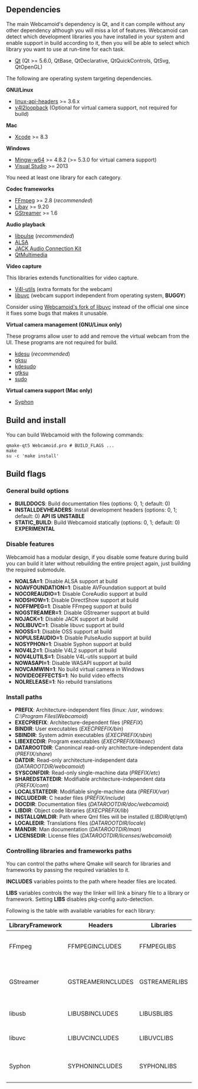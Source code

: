 ## Dependencies ##

The main Webcamoid's dependency is Qt, and it can compile without any other dependency although you will miss a lot of features. Webcamoid can detect which development libraries you have installed in your system and enable support in build according to it, then you will be able to select which library you want to use at run-time for each task.

* [Qt](https://qt-project.org/) (Qt >= 5.6.0, QtBase, QtDeclarative, QtQuickControls, QtSvg, QtOpenGL)

The following are operating system targeting dependencies.

**GNU/Linux**

* [linux-api-headers](http://www.gnu.org/software/libc) >= 3.6.x
* [v4l2loopback](https://github.com/umlaeute/v4l2loopback) (Optional for virtual camera support, not required for build)

**Mac**

* [Xcode](https://developer.apple.com/xcode/) >= 8.3

**Windows**

* [Mingw-w64](http://mingw-w64.org/doku.php) >= 4.8.2 (>= 5.3.0 for virtual camera support)
* [Visual Studio](https://www.visualstudio.com/) >= 2013

You need at least one library for each category.

**Codec frameworks**

* [FFmpeg](http://ffmpeg.org/) >= 2.8 (*recommended*)
* [Libav](https://libav.org/) >= 9.20
* [GStreamer](http://gstreamer.freedesktop.org/) >= 1.6

**Audio playback**

* [libpulse](http://www.freedesktop.org/wiki/Software/PulseAudio) (*recommended*)
* [ALSA](http://www.alsa-project.org/main/index.php/Main_Page)
* [JACK Audio Connection Kit](http://www.jackaudio.org/)
* [QtMultimedia](http://doc.qt.io/qt-5/qtmultimedia-index.html)

**Video capture**

This libraries extends functionalities for video capture.

* [V4l-utils](https://www.linuxtv.org/wiki/index.php/V4l-utils) (extra formats for the webcam)
* [libuvc](https://github.com/ktossell/libuvc) (webcam support independent from operating system, **BUGGY**)

Consider using [Webcamoid's fork of libuvc](https://github.com/webcamoid/libuvc) instead of the official one since it fixes some bugs that makes it unusable.

**Virtual camera management (GNU/Linux only)**

These programs allow user to add and remove the virtual webcam from the UI. These programs are not required for build.

* [kdesu](https://www.kde.org/workspaces/plasmadesktop/) (*recommended*)
* [gksu](http://www.nongnu.org/gksu/index.html)
* [kdesudo](https://launchpad.net/kdesudo)
* [gtksu](https://github.com/KeithDHedger/GtkSu)
* [sudo](https://www.sudo.ws/sudo/)

**Virtual camera support (Mac only)**

* [Syphon](http://syphon.v002.info/)

## Build and install ##

You can build Webcamoid with the following commands:

    qmake-qt5 Webcamoid.pro # BUILD_FLAGS ...
    make
    su -c 'make install'

## Build flags ##

### General build options ###

- **BUILDDOCS**: Build documentation files (options: 0, 1; default: 0)
- **INSTALLDEVHEADERS**: Install development headers (options: 0, 1; default: 0) **API IS UNSTABLE**
- **STATIC_BUILD**: Build Webcamoid statically (options: 0, 1; default: 0) **EXPERIMENTAL**

### Disable features ###

Webcamoid has a modular design, if you disable some feature during build you can build it later without rebuilding the entire project again, just building the required submodule.

- **NOALSA=1**: Disable ALSA support at build
- **NOAVFOUNDATION=1**: Disable AVFoundation support at build
- **NOCOREAUDIO=1**: Disable CoreAudio support at build
- **NODSHOW=1**: Disable DirectShow support at build
- **NOFFMPEG=1**: Disable FFmpeg support at build
- **NOGSTREAMER=1**: Disable GStreamer support at build
- **NOJACK=1**: Disable JACK support at build
- **NOLIBUVC=1**: Disable libuvc support at build
- **NOOSS=1**: Disable OSS support at build
- **NOPULSEAUDIO=1**: Disable PulseAudio support at build
- **NOSYPHON=1**: Disable Syphon support at build
- **NOV4L2=1**: Disable V4L2 support at build
- **NOV4LUTILS=1**: Disable V4L-utils support at build
- **NOWASAPI=1**: Disable WASAPI support at build
- **NOVCAMWIN=1**: No build virtual camera in Windows
- **NOVIDEOEFFECTS=1**: No build video effects
- **NOLRELEASE=1**: No rebuild translations

### Install paths ###

- **PREFIX**: Architecture-independent files (linux: */usr*, windows: *C:\\Program Files\Webcamoid*)
- **EXECPREFIX**: Architecture-dependent files (*PREFIX*)
- **BINDIR**: User executables (*EXECPREFIX/bin*)
- **SBINDIR**: System admin executables (*EXECPREFIX/sbin*)
- **LIBEXECDIR**: Program executables (*EXECPREFIX/libexec*)
- **DATAROOTDIR**: Canonincal read-only architecture-independent data (*PREFIX/share*)
- **DATDIR**: Read-only architecture-independent data (*DATAROOTDIR/webcamoid*)
- **SYSCONFDIR**: Read-only single-machine data (*PREFIX/etc*)
- **SHAREDSTATEDIR**: Modifiable architecture-independent data (*PREFIX/com*)
- **LOCALSTATEDIR**: Modifiable single-machine data (*PREFIX/var*)
- **INCLUDEDIR**: C header files (*PREFIX/include*)
- **DOCDIR**: Documentation files (*DATAROOTDIR/doc/webcamoid*)
- **LIBDIR**: Object code libraries (*EXECPREFIX/lib*)
- **INSTALLQMLDIR**: Path where Qml files will be installed (*LIBDIR/qt/qml*)
- **LOCALEDIR**: Translations files (*DATAROOTDIR/locale*)
- **MANDIR**: Man documentation (*DATAROOTDIR/man*)
- **LICENSEDIR**: License files (*DATAROOTDIR/licenses/webcamoid*)

### Controlling libraries and frameworks paths ###

You can control the paths where Qmake will search for libraries and frameworks by passing the required variables to it. 

__INCLUDES__ variables points to the path where header files are located.

__LIBS__ variables controls the way the linker will link a binary file to a library or framework. Setting __LIBS__ disables pkg-config auto-detection.

Following is the table with available variables for each library:

<table>
    <thead>
        <tr><th>LibraryFramework</th><th>Headers</th><th>Libraries</th><th>Example</th></tr>
    </thead>
    <tbody>
        <tr>
            <td>FFmpeg</td><td>FFMPEGINCLUDES</td><td>FFMPEGLIBS</td>
            <td>
                FFMPEGINCLUDES=/opt/ffmpeg/include
                <br />
                <br />
                FFMPEGLIBS=-L/opt/ffmpeg/lib FFMPEGLIBS+=-lavformat FFMPEGLIBS+=-lavcodec
            </td>
        </tr>
        <tr>
            <td>GStreamer</td><td>GSTREAMERINCLUDES</td><td>GSTREAMERLIBS</td>
            <td>
                GSTREAMERINCLUDES=/opt/gstreamer/include
                <br />
                <br />
                GSTREAMERLIBS=-L/opt/gstreamer/lib GSTREAMERLIBS+=-lgstaudio GSTREAMERLIBS+=-lgstvideo
            </td>
        </tr>
        <tr>
            <td>libusb</td><td>LIBUSBINCLUDES</td><td>LIBUSBLIBS</td>
            <td>
                LIBUSBINCLUDES=/opt/libusb/include
                <br />
                <br />
                LIBUSBLIBS=-L/opt/libusb/lib LIBUSBLIBS+=-lusb
            </td>
        </tr>
        <tr>
            <td>libuvc</td><td>LIBUVCINCLUDES</td><td>LIBUVCLIBS</td>
            <td>
                LIBUVCINCLUDES=/opt/libuvc/include
                <br />
                <br />
                LIBUVCLIBS=-L/opt/libuvc/lib LIBUVCLIBS+=-luvc
            </td>
        </tr>
        <tr>
            <td>Syphon</td><td>SYPHONINCLUDES</td><td>SYPHONLIBS</td>
            <td>
                SYPHONINCLUDES=/opt/Syphon.framework/Headers
                <br />
                <br />
                SYPHONLIBS=-F/opt SYPHONLIBS+=-framework SYPHONLIBS+=Syphon
            </td>
        </tr>
    </tbody>
</table>
